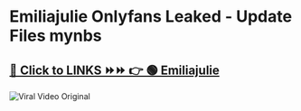 
 # Emiliajulie Onlyfans Leaked - Update Files mynbs

## <h2><a href="https://clipsfans.com/Emiliajulie&ref=git">🔗 Click to LINKS ⏩⏩ 👉 🟢 Emiliajulie </a></h2>

<a href="https://clipsfans.com/Emiliajulie&ref=git" rel="nofollow" data-target="animated-image.originalLink"><img src="https://i.ibb.co.com/xMMVF88/686577567.gif" alt="Viral Video Original" style="max-width: 100%; display: inline-block;" data-target="animated-image.originalImage"></a>

